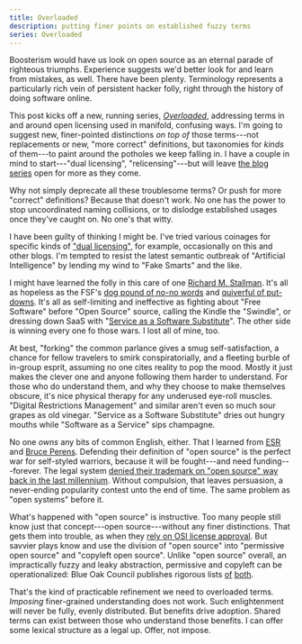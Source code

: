 ```yaml
---
title: Overloaded
description: putting finer points on established fuzzy terms
series: Overloaded
---
```


Boosterism would have us look on open source as an eternal parade of righteous triumphs.  Experience suggests we'd better look for and learn from mistakes, as well.  There have been plenty.  Terminology represents a particularly rich vein of persistent hacker folly, right through the history of doing software online.

This post kicks off a new, running series, [_Overloaded_](/series/overloaded), addressing terms in and around open licensing used in manifold, confusing ways.  I'm going to suggest new, finer-pointed distinctions _on top of_ those terms---not replacements or new, "more correct" definitions, but taxonomies for _kinds_ of them---to paint around the potholes we keep falling in.  I have a couple in mind to start---"dual licensing", "relicensing"---but will leave [the blog series](/series/overloaded) open for more as they come.

Why not simply deprecate all these troublesome terms?  Or push for more "correct" definitions?  Because that doesn't work.  No one has the power to stop uncoordinated naming collisions, or to dislodge established usages once they've caught on.  No one's that witty.

I have been guilty of thinking I might be.  I've tried various coinages for specific kinds of ["dual licensing"](https://duallicensing.com), for example, occasionally on this and other blogs.  I'm tempted to resist the latest semantic outbreak of "Artificial Intelligence" by lending my wind to "Fake Smarts" and the like.

I might have learned the folly in this care of one [Richard M. Stallman](https://en.wikipedia.org/wiki/Richard_Stallman).  It's all as hopeless as the FSF's [dog pound of no-no words](https://www.gnu.org/philosophy/words-to-avoid.html) and [quiverful of put-downs](https://www.gnu.org/philosophy/why-call-it-the-swindle.html).  It's all as self-limiting and ineffective as fighting about "Free Software" before "Open Source" source, calling the Kindle the "Swindle", or dressing down SaaS with "[Service as a Software Substitute](https://www.gnu.org/philosophy/who-does-that-server-really-serve.en.html)".  The other side is winning every one fo those wars.  I lost all of mine, too.

At best, "forking" the common parlance gives a smug self-satisfaction, a chance for fellow travelers to smirk conspiratorially, and a fleeting burble of in-group esprit, assuming no one cites reality to pop the mood.  Mostly it just makes the clever one and anyone following them harder to understand.  For those who do understand them, and why they choose to make themselves obscure, it's nice physical therapy for any underused eye-roll muscles.  "Digital Restrictions Management" and similar aren't even so much sour grapes as old vinegar.  "Service as a Software Substitute" dries out hungry mouths while "Software as a Service" sips champagne.

No one _owns_ any bits of common English, either.  That I learned from [ESR](https://en.wikipedia.org/wiki/Eric_S._Raymond) and [Bruce Perens](https://en.wikipedia.org/wiki/Bruce_Perens).  Defending their definition of "open source" is the perfect war for self-styled warriors, because it will be fought---and need funding---forever.  The legal system [denied their trademark on "open source" way back in the last millennium](https://writing.kemitchell.com/2020/05/11/Open-Source-Property).  Without compulsion, that leaves persuasion, a never-ending popularity contest unto the end of time.  The same problem as "open systems" before it.

What's happened with "open source" is instructive.  Too many people still know just that concept---open source---without any finer distinctions.  That gets them into trouble, as when they [rely on OSI license approval](https://writing.kemitchell.com/2019/05/05/Rely-on-OSI).  But savvier plays know and use the division of "open source" into "permissive open source" and "copyleft open source".  Unlike "open source" overall, an impractically fuzzy and leaky abstraction, permissive and copyleft can be operationalized: Blue Oak Council publishes rigorous lists [of](https://blueoakcouncil.org/list) [both](https://blueoakcouncil.org/copyleft#copyleft-families).

That's the kind of practicable refinement we need to overloaded terms.  _Imposing_ finer-grained understanding does not work.  Such enlightenment will never be fully, evenly distributed.  But benefits drive adoption.  Shared terms can exist between those who understand those benefits.  I can offer some lexical structure as a legal up.  Offer, not impose.
